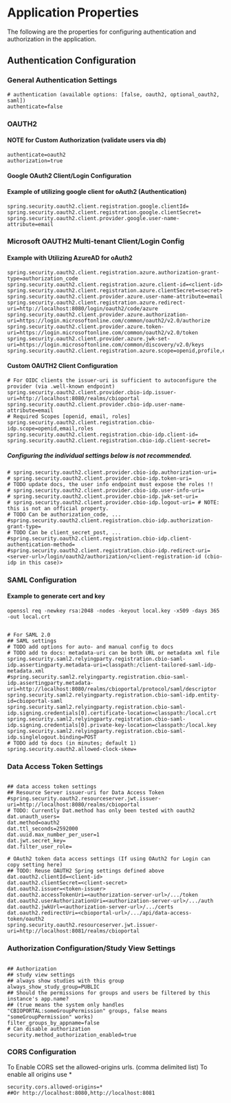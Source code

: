 # Application Properties

The following are the properties for configuring authentication and authorization in the application.

## Authentication Configuration

### General Authentication Settings

```properties
# authentication (available options: [false, oauth2, optional_oauth2, saml])
authenticate=false
```
### OAUTH2
#### NOTE for Custom Authorization (validate users via db) 
```properties
authenticate=oauth2
authorization=true
```
#### Google OAuth2 Client/Login Configuration

#### Example of utilizing google client for oAuth2 (Authentication)
```properties
spring.security.oauth2.client.registration.google.clientId=
spring.security.oauth2.client.registration.google.clientSecret=
spring.security.oauth2.client.provider.google.user-name-attribute=email
```

### Microsoft OAUTH2 Multi-tenant Client/Login Config
#### Example with Utilizing AzureAD for oAuth2
```properties
spring.security.oauth2.client.registration.azure.authorization-grant-type=authorization_code
spring.security.oauth2.client.registration.azure.client-id=<client-id>
spring.security.oauth2.client.registration.azure.clientSecret=<secret>
spring.security.oauth2.client.provider.azure.user-name-attribute=email
spring.security.oauth2.client.registration.azure.redirect-uri=http://localhost:8080/login/oauth2/code/azure
spring.security.oauth2.client.provider.azure.authorization-uri=https://login.microsoftonline.com/common/oauth2/v2.0/authorize
spring.security.oauth2.client.provider.azure.token-uri=https://login.microsoftonline.com/common/oauth2/v2.0/token
spring.security.oauth2.client.provider.azure.jwk-set-uri=https://login.microsoftonline.com/common/discovery/v2.0/keys
spring.security.oauth2.client.registration.azure.scope=openid,profile,email
```
#### Custom OAUTH2 Client Configuration

```properties
# For OIDC clients the issuer-uri is sufficient to autoconfigure the provider (via .well-known endpoint)
spring.security.oauth2.client.provider.cbio-idp.issuer-uri=http://localhost:8080/realms/cbioportal
spring.security.oauth2.client.provider.cbio-idp.user-name-attribute=email
# Required Scopes [openid, email, roles] 
spring.security.oauth2.client.registration.cbio-idp.scope=openid,email,roles
spring.security.oauth2.client.registration.cbio-idp.client-id=
spring.security.oauth2.client.registration.cbio-idp.client-secret=
```

##### Configuring the individual settings below is not recommended.
```properties
# spring.security.oauth2.client.provider.cbio-idp.authorization-uri=
# spring.security.oauth2.client.provider.cbio-idp.token-uri=
# TODO update docs, the user info endpoint must expose the roles !!
# spring.security.oauth2.client.provider.cbio-idp.user-info-uri=
# spring.security.oauth2.client.provider.cbio-idp.jwk-set-uri=
# spring.security.oauth2.client.provider.cbio-idp.logout-uri= # NOTE: this is not an official property.
# TODO Can be authorization_code, ...
#spring.security.oauth2.client.registration.cbio-idp.authorization-grant-type=
# TODO Can be client_secret_post, ...
#spring.security.oauth2.client.registration.cbio-idp.client-authentication-method=
#spring.security.oauth2.client.registration.cbio-idp.redirect-uri=<server-url>/login/oauth2/authorization/<client-registration-id (cbio-idp in this case)>
```

### SAML Configuration
#### Example to generate cert and key 
```shell
openssl req -newkey rsa:2048 -nodes -keyout local.key -x509 -days 365 -out local.crt
```

```properties

# For SAML 2.0
## SAML settings
# TODO add options for auto- and manual config to docs
# TODO add to docs: metadata-uri can be both URL or metadata xml file
spring.security.saml2.relyingparty.registration.cbio-saml-idp.assertingparty.metadata-uri=classpath:/client-tailored-saml-idp-metadata.xml
#spring.security.saml2.relyingparty.registration.cbio-saml-idp.assertingparty.metadata-uri=http://localhost:8080/realms/cbioportal/protocol/saml/descriptor
spring.security.saml2.relyingparty.registration.cbio-saml-idp.entity-id=cbioportal-saml
spring.security.saml2.relyingparty.registration.cbio-saml-idp.signing.credentials[0].certificate-location=classpath:/local.crt
spring.security.saml2.relyingparty.registration.cbio-saml-idp.signing.credentials[0].private-key-location=classpath:/local.key
spring.security.saml2.relyingparty.registration.cbio-saml-idp.singlelogout.binding=POST
# TODO add to docs (in minutes; default 1)
spring.security.oauth2.allowed-clock-skew=
```
### Data Access Token Settings

```properties

## data access token settings
## Resource Server issuer-uri for Data Access Token
#spring.security.oauth2.resourceserver.jwt.issuer-uri=http://localhost:8080/realms/cbioportal
# TODO: Currently Dat.method has only been tested with oauth2
dat.unauth_users=
dat.method=oauth2
dat.ttl_seconds=2592000
dat.uuid.max_number_per_user=1
dat.jwt.secret_key=
dat.filter_user_role=

# OAuth2 token data access settings (If using OAuth2 for Login can copy setting here)
## TODO: Reuse OAUTH2 Spring settings defined above
dat.oauth2.clientId=<client-id>
dat.oauth2.clientSecret=<client-secret>
dat.oauth2.issuer=<token-issuer>
dat.oauth2.accessTokenUri=<authorization-server-url>/.../token
dat.oauth2.userAuthorizationUri=<authorization-server-url>/.../auth
dat.oauth2.jwkUrl=<authorization-server-url>/.../certs
dat.oauth2.redirectUri=<cbioportal-url>/.../api/data-access-token/oauth2
spring.security.oauth2.resourceserver.jwt.issuer-uri=http://localhost:8081/realms/cbioportal

```
### Authorization Configuration/Study View Settings

```properties

## Authorization
## study view settings
## always show studies with this group
always_show_study_group=PUBLIC
## Should the permissions for groups and users be filtered by this instance's app.name?
## (true means the system only handles "CBIOPORTAL:someGroupPermission" groups, false means "someGroupPermission" works)
filter_groups_by_appname=false
# Can disable authorization
security.method_authorization_enabled=true
```

### CORS Configuration
To Enable CORS set the allowed-origins urls. (comma delimited list)
To enable all origins use *
```properties
security.cors.allowed-origins=*
##Or http://localhost:8080,http://localhost:8081
```